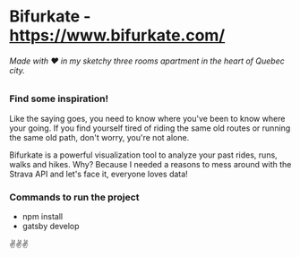 # Bifurkate - https://www.bifurkate.com/

###### Made with ❤️  in my sketchy three rooms apartment in the heart of Quebec city.

### Find some inspiration!

Like the saying goes, you need to know where you've been to know where your going. If you find yourself tired of riding the same old routes or running the same old path, don't worry, you're not alone.

Bifurkate is a powerful visualization tool to analyze your past rides, runs, walks and hikes. Why? Because I needed a reasons to mess around with the Strava API and let's face it, everyone loves data!

### Commands to run the project

- npm install
- gatsby develop

✌️✌✌
